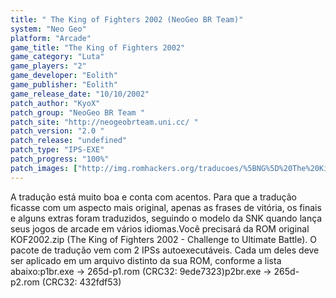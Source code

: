 ```yaml
---
title: " The King of Fighters 2002 (NeoGeo BR Team)"
system: "Neo Geo"
platform: "Arcade"
game_title: "The King of Fighters 2002"
game_category: "Luta"
game_players: "2"
game_developer: "Eolith"
game_publisher: "Eolith"
game_release_date: "10/10/2002"
patch_author: "KyoX"
patch_group: "NeoGeo BR Team "
patch_site: "http://neogeobrteam.uni.cc/ "
patch_version: "2.0 "
patch_release: "undefined"
patch_type: "IPS-EXE"
patch_progress: "100%"
patch_images: ["http://img.romhackers.org/traducoes/%5BNG%5D%20The%20King%20of%20Fighters%202002%20-%20NGBRT%20-%20Logo.png","http://img.romhackers.org/traducoes/%5BNG%5D%20The%20King%20of%20Fighters%202002%20-%20NGBRT%20-%201.png","http://img.romhackers.org/traducoes/%5BNG%5D%20The%20King%20of%20Fighters%202002%20-%20NGBRT%20-%202.png"]
---
```

A tradução está muito boa e conta com acentos. Para que a tradução ficasse com um aspecto mais original, apenas as frases de vitória, os finais e alguns extras foram traduzidos, seguindo o modelo da SNK quando lança seus jogos de arcade em vários idiomas.Você precisará da ROM original KOF2002.zip (The King of Fighters 2002 - Challenge to Ultimate Battle). O pacote de tradução vem com 2 IPSs autoexecutáveis. Cada um deles deve ser aplicado em um arquivo distinto da sua ROM, conforme a lista abaixo:p1br.exe -> 265d-p1.rom (CRC32: 9ede7323)p2br.exe -> 265d-p2.rom (CRC32: 432fdf53)